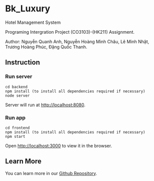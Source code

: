 # Bk_Luxury
Hotel Management System

Programing Intergration Project (CO3103)-(HK211) Assignment.

Author: Nguyễn Quanh Anh, Nguyễn Hoàng Minh Châu, Lê Minh Nhật, Trương Hoàng Phúc, Đặng Quốc Thanh.

## Instruction

### Run server

    cd backend
    npm install (to install all dependencies required if necessary)
    node server

Server will run at [http://localhost:8080](http://localhost:8080).

### Run app

    cd frontend
    npm install (to install all dependencies required if necessary)
    npm start
  
Open [http://localhost:3000](http://localhost:3000) to view it in the browser.

## Learn More
You can learn more in our [Github Repository](https://github.com/remsokawaii1/Bk_Luxury).
